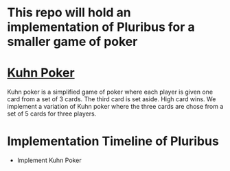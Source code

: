 # This repo will hold an implementation of Pluribus for a smaller game of poker

[Kuhn Poker](https://en.wikipedia.org/wiki/Kuhn_poker) 
============
Kuhn poker is a simplified game of poker where each player is given one card from a set of 3 cards. The third card is set aside. High card wins. We implement a variation of Kuhn poker where the three cards are chose from a set of 5 cards for three players. 


Implementation Timeline of Pluribus
===================================
* Implement Kuhn Poker
